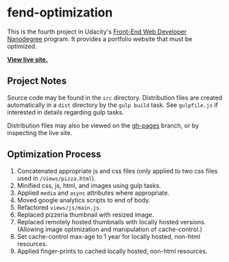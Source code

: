 # fend-optimization

This is the fourth project in Udacity's [Front-End Web Developer Nanodegree](https://www.udacity.com/course/front-end-web-developer-nanodegree--nd001) program. It provides a portfolio website that must be optimized.

**[View live site.](http://tempurturtul.github.io/fend-optimization/)**

## Project Notes

Source code may be found in the `src` directory. Distribution files are created automatically in a `dist` directory by the `gulp build` task. See `gulpfile.js` if interested in details regarding gulp tasks.

Distribution files may also be viewed on the [gh-pages](https://github.com/Tempurturtul/fend-optimization/tree/gh-pages) branch, or by inspecting the live site.

## Optimization Process
1. Concatenated appropriate js and css files (only applied to two css files used in `/views/pizza.html`).
1. Minified css, js, html, and images using gulp tasks.
1. Applied `media` and `async` attributes where appropriate.
1. Moved google analytics scripts to end of body.
1. Refactored `views/js/main.js`.
1. Replaced pizzeria thumbnail with resized image.
1. Replaced remotely hosted thumbnails with locally hosted versions. (Allowing image optimization and manipulation of cache-control.)
1. Set cache-control max-age to 1 year for locally hosted, non-html resources.
1. Applied finger-prints to cached locally hosted, non-html resources.
